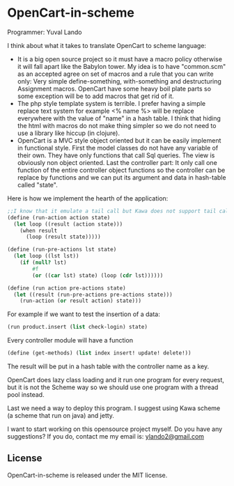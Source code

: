 OpenCart-in-scheme
=========================

Programmer: Yuval Lando

I think about what it takes to translate OpenCart to scheme language:
*	It is a big open source project so it must have a macro policy otherwise it will fall apart like the Babylon tower.  My idea is to have "common.scm" as an accepted agree on set of macros and a rule that you can write only: 
Very simple define-something, with-something and destructuring Assignment macros. OpenCart have some heavy boil plate parts so some exception will be to add macros that get rid of it.
*	The php style template system is terrible. I prefer having a simple replace text system for example <% name %> will be replace everywhere with the value of "name" in a hash table. I think that hiding the html with macros do not make thing simpler so we do not need to use a library like hiccup (in clojure).
*	OpenCart is a MVC style object oriented but it can be easily implement in functional style. First the model classes do not have any variable of their own. They have only functions that call Sql queries. The view is obviously non object oriented. Last the controller part: It only call one function of the entire controller object functions so the controller can be replace by functions and we can put its argument and data in hash-table called "state".

Here is how we implement the hearth of the application:
```scheme
;;I know that it emulate a tail call but Kawa does not support tail calls.
(define (run-action action state)
  (let loop ((result (action state)))
    (when result
      (loop (result state)))))

(define (run-pre-actions lst state)
  (let loop ((lst lst))
    (if (null? lst)
        #f
        (or ((car lst) state) (loop (cdr lst))))))

(define (run action pre-actions state)
  (let ((result (run-pre-actions pre-actions state)))
    (run-action (or result action) state)))
```
For example if we want to test the insertion of a data:
```scheme
(run product.insert (list check-login) state)
```
Every controller module will have a function
```scheme
(define (get-methods) (list index insert! update! delete!))
```
The result will be put in a hash table with the controller name as a key.

OpenCart does lazy class loading and it run one program for every request, but it is not the Scheme way so we should use one program with a thread pool instead.

Last we need a way to deploy this program.
I suggest using Kawa scheme (a scheme that run on java) and jetty.
 
I want to start working on this opensource project myself. Do you have any suggestions? If you do, contact me my email is: ylando2@gmail.com

License
-------
OpenCart-in-scheme is released under the MIT license.
